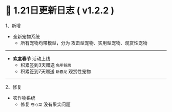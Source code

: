 # 🧾 1.21日更新日志 ( v1.2.2 )

1、新增

* 全新宠物系统
  * 所有宠物均带模型，分为 攻击型宠物、实用型宠物、观赏性宠物

***

* **欢度春节** 活动上线
  * 积累签到3天赠送 `兔年铭牌`
  * 积累签到7天赠送 `新春龙` 观赏性宠物

***

2、修复

* 农作物系统
  * 修复 `卷心菜` 没有果实问题
